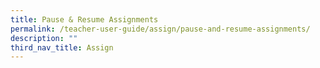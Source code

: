 ```yaml
---
title: Pause & Resume Assignments
permalink: /teacher-user-guide/assign/pause-and-resume-assignments/
description: ""
third_nav_title: Assign
---
```


